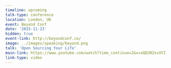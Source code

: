 ```yaml
---
timeline: upcoming
talk-type: conference
location: London, UK
event: Beyond Conf
date: '2015-11-23'
hidden: true
event-link: http://beyondconf.co/
image: ../images/speaking/beyond.png
talk: 'Open Sourcing Your Life'
main-link: https://www.youtube.com/watch?time_continue=2&v=xQEU0ZsvXYI
link-type: video
---
```

